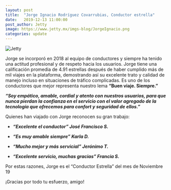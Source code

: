 ```yaml
---
layout: post
title:  "Jorge Ignacio Rodríguez Covarrubias, Conductor estrella"
date:   2019-12-13 11:00:00
post_author: Jetty
image: https://www.jetty.mx/imgs-blog/JorgeIgnacio.png
categories: update
---
```

![Jetty]({{site.baseurl}}/imgs-blog/JorgeIgnacio.png)

Jorge se incorporó en 2018 al equipo de conductores y siempre ha tenido una actitud profesional y de respeto hacia los usuarios. Jorge tiene una calificación promedia de 4.91 estrellas después de haber cumplido más de mil viajes en la plataforma, demostrando así su excelente trato y calidad de manejo incluso en situaciones de tráfico complicadas. Es uno de los conductores que mejor representa nuestro lema <b>“Buen viaje. Siempre.”</b>

<i><b>“Soy empático, amable, cordial y atento con nuestros usuarios, para que nunca pierdan la confianza en el servicio con el valor agregado de la tecnología que ofrecemos para confort y seguridad de ellos.”</b></i>

Quienes han viajado con Jorge reconocen su gran trabajo:

<ul>
  <li>
    <p><b><i>“Excelente el conductor” José Francisco S.</i></b></p>
  </li>
  <li>
    <p><b><i>“Es muy amable siempre” Karla D.</i></b></p>
  </li>
  <li>
    <p><b><i>“Mucho mejor y más servicial” Jerónimo T.</i></b></p>
  </li>
  <li>
    <p><b><i>“Excelente servicio, muchas gracias” Francia S.</i></b></p>
  </li>
</ul>

Por estas razones, Jorge es el “Conductor Estrella” del mes de Noviembre 19

¡Gracias por todo tu esfuerzo, amigo!

